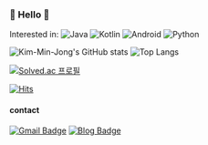 ### 👋 Hello 👋  

<!-- 졸려....
**Kim-Min-Jong/Kim-Min-Jong** is a ✨ _special_ ✨ repository because its `README.md` (this file) appears on your GitHub profile. 

Here are some ideas to get you started:

- 🔭 I’m currently working on ...
- 🌱 I’m currently learning ...
- 👯 I’m looking to collaborate on ...
- 🤔 I’m looking for help with ...
- 💬 Ask me about ...
- 📫 How to reach me: ...
- 😄 Pronouns: ...
- ⚡ Fun fact: ...
-->
Interested in:
![Java](https://img.shields.io/badge/Java-007396.svg?&style=for-the-badge&logo=Java&logoColor=white)
![Kotlin](https://img.shields.io/badge/Kotlin-7f52ff.svg?&style=for-the-badge&logo=Kotlin&logoColor=white)
![Android](https://img.shields.io/badge/Android-3ddc84.svg?&style=for-the-badge&logo=Android&logoColor=white)
![Python](https://img.shields.io/badge/Python-3776ab.svg?&style=for-the-badge&logo=Python&logoColor=white)

![Kim-Min-Jong's GitHub stats](https://github-readme-stats.vercel.app/api?username=Kim-Min-Jong&show_icons=true)
![Top Langs](https://github-readme-stats.vercel.app/api/top-langs/?username=Kim-Min-Jong&layout=compact)

[![Solved.ac
프로필](http://mazassumnida.wtf/api/generate_badge?boj=alswhddkdl)](https://solved.ac/alswhddkdl)  
<!-- 내일배움캠프 Android (2023.07.14 ~ ) -->
[![Hits](https://hits.seeyoufarm.com/api/count/incr/badge.svg?url=https%3A%2F%2Fgithub.com%2FKim-Min-Jong&count_bg=%237D7D7D&title_bg=%23137EEE&icon=github.svg&icon_color=%23E7E7E7&title=hits&edge_flat=false)](https://hits.seeyoufarm.com)  
#### contact 
[![Gmail Badge](https://img.shields.io/badge/Gmail-d14836?style=flat-square&logo=Gmail&logoColor=white&link=mailto:alswhddkdl@gmail.com)](mailto:jjuhee0913@gmail.com) 
[![Blog Badge](http://img.shields.io/badge/-Blog-green?style=flat-square&logo=Tistory&link=https://aaapple.tistory.com/)](https://aaapple.tistory.com/) 
